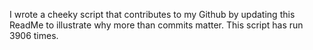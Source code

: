 I wrote a cheeky script that contributes to my Github by updating this ReadMe to illustrate why more than commits matter. This script has run 3906 times.